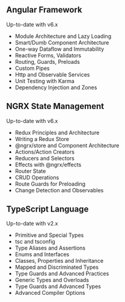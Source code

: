 ## Angular Framework

Up-to-date with v6.x

- Module Architecture and Lazy Loading
- Smart/Dumb Component Architecture
- One-way Dataflow and Immutability
- Reactive Forms, Validators
- Routing, Guards, Preloads
- Custom Pipes
- Http and Observable Services
- Unit Testing with Karma
- Dependency Injection and Zones



## NGRX State Management

Up-to-date with v6.x

- Redux Principles and Architecture
- Writing a Redux Store
- @ngrx/store and Component Architecture
- Actions/Action Creators
- Reducers and Selectors
- Effects with @ngrx/effects
- Router State
- CRUD Operations
- Route Guards for Preloading
- Change Detection and Observables



## TypeScript Language

Up-to-date with v2.x

- Primitive and Special Types
- tsc and tsconfig
- Type Aliases and Assertions
- Enums and Interfaces
- Classes, Properties and Inheritance
- Mapped and Discriminated Types
- Type Guards and Advanced Practices
- Generic Types and Overloads
- Type Guards and Advanced Types
- Advanced Compiler Options